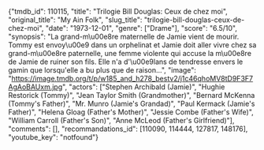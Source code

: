 {"tmdb_id": 110115, "title": "Trilogie Bill Douglas: Ceux de chez moi", "original_title": "My Ain Folk", "slug_title": "trilogie-bill-douglas-ceux-de-chez-moi", "date": "1973-12-01", "genre": ["Drame"], "score": "6.5/10", "synopsis": "La grand-m\u00e8re maternelle de Jamie vient de mourir. Tommy est envoy\u00e9 dans un orphelinat et Jamie doit aller vivre chez sa grand-m\u00e8re paternelle, une femme violente qui accuse la m\u00e8re de Jamie de ruiner son fils. Elle n'a d'\u00e9lans de tendresse envers le gamin que lorsqu'elle a bu plus que de raison...", "image": "https://image.tmdb.org/t/p/w185_and_h278_bestv2/j1c46qhoMV8tD9F3F7AgAoBAUxm.jpg", "actors": ["Stephen Archibald (Jamie)", "Hughie Restorick (Tommy)", "Jean Taylor Smith (Grandmother)", "Bernard McKenna (Tommy's Father)", "Mr. Munro (Jamie's Grandad)", "Paul Kermack (Jamie's Father)", "Helena Gloag (Father's Mother)", "Jessie Combe (Father's Wife)", "William Carroll (Father's Son)", "Anne McLeod (Father's Girlfriend)"], "comments": [], "recommandations_id": [110090, 114444, 127817, 148176], "youtube_key": "notfound"}